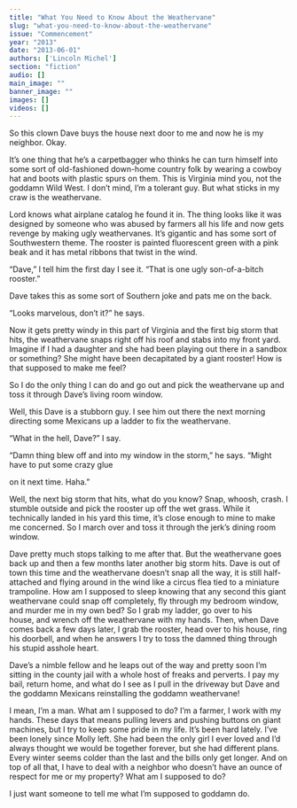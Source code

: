 ```yaml
---
title: "What You Need to Know About the Weathervane"
slug: "what-you-need-to-know-about-the-weathervane"
issue: "Commencement"
year: "2013"
date: "2013-06-01"
authors: ['Lincoln Michel']
section: "fiction"
audio: []
main_image: ""
banner_image: ""
images: []
videos: []
---
```

So this clown Dave buys the house next door to me and now he is my neighbor. Okay. 

It’s one thing that he’s a carpetbagger who thinks he can turn himself into some sort of old-fashioned down-home country folk by wearing a cowboy hat and boots with plastic spurs on them. This is Virginia mind you, not the goddamn Wild West. I don’t mind, I’m a tolerant guy. But what sticks in my craw is the weathervane. 

Lord knows what airplane catalog he found it in. The thing looks like it was designed by someone who was abused by farmers all his life and now gets revenge by making ugly weathervanes. It’s gigantic and has some sort of Southwestern theme. The rooster is painted fluorescent green with a pink beak and it has metal ribbons that twist in the wind. 

“Dave,” I tell him the first day I see it. “That is one ugly son-of-a-bitch rooster.”

Dave takes this as some sort of Southern joke and pats me on the back. 

“Looks marvelous, don’t it?” he says.

Now it gets pretty windy in this part of Virginia and the first big storm that hits, the weathervane snaps right off his roof and stabs into my front yard. Imagine if I had a daughter and she had been playing out there in a sandbox or something? She might have been decapitated by a giant rooster! How is that supposed to make me feel?

So I do the only thing I can do and go out and pick the weathervane up and toss it through Dave’s living room window. 

Well, this Dave is a stubborn guy. I see him out there the next morning directing some Mexicans up a ladder to fix the weathervane.

“What in the hell, Dave?” I say.

“Damn thing blew off and into my window in the storm,” he says. “Might have to put some crazy glue 

on it next time. Haha.”

Well, the next big storm that hits, what do you know? Snap, whoosh, crash. I stumble outside and pick the rooster up off the wet grass. While it technically landed in his yard this time, it’s close enough to mine to make me concerned. So I march over and toss it through the jerk’s dining room window. 

Dave pretty much stops talking to me after that. But the weathervane goes back up and then a few months later another big storm hits. Dave is out of town this time and the weathervane doesn’t snap all the way, it is still half-attached and flying around in the wind like a circus flea tied to a miniature trampoline. How am I supposed to sleep knowing that any second this giant weathervane could snap off completely, fly through my bedroom window, and murder me in my own bed? So I grab my ladder, go over to his house, and wrench off the weathervane with my hands. Then, when Dave comes back a few days later, I grab the rooster, head over to his house, ring his doorbell, and when he answers I try to toss the damned thing through his stupid asshole heart. 

Dave’s a nimble fellow and he leaps out of the way and pretty soon I’m sitting in the county jail with a whole host of freaks and perverts. I pay my bail, return home, and what do I see as I pull in the driveway but Dave and the goddamn Mexicans reinstalling the goddamn weathervane!

I mean, I’m a man. What am I supposed to do? I’m a farmer, I work with my hands. These days that means pulling levers and pushing buttons on giant machines, but I try to keep some pride in my life. It’s been hard lately. I’ve been lonely since Molly left. She had been the only girl I ever loved and I’d always thought we would be together forever, but she had different plans. Every winter seems colder than the last and the bills only get longer. And on top of all that, I have to deal with a neighbor who doesn’t have an ounce of respect for me or my property? What am I supposed to do? 

I just want someone to tell me what I’m supposed to goddamn do. 

